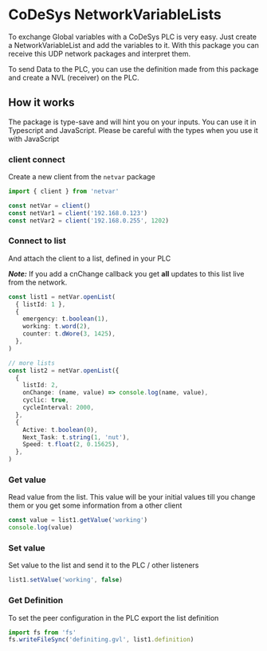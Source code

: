 # CoDeSys NetworkVariableLists

To exchange Global variables with a CoDeSys PLC is very easy. Just create a NetworkVariableList and add the variables to it. With this package you can receive this UDP network packages and interpret them.

To send Data to the PLC, you can use the definition made from this package and create a NVL (receiver) on the PLC.

## How it works

The package is type-save and will hint you on your inputs. You can use it in Typescript and JavaScript. Please be careful with the types when you use it with JavaScript

### client connect

Create a new client from the `netvar` package

```typescript
import { client } from 'netvar'

const netVar = client()
const netVar1 = client('192.168.0.123')
const netVar2 = client('192.168.0.255', 1202)
```

### Connect to list

And attach the client to a list, defined in your PLC

**_Note:_** If you add a cnChange callback you get **all** updates to this list live from the network.

```typescript
const list1 = netVar.openList(
  { listId: 1 },
  {
    emergency: t.boolean(1),
    working: t.word(2),
    counter: t.dWore(3, 1425),
  },
)

// more lists
const list2 = netVar.openList({
  {
    listId: 2,
    onChange: (name, value) => console.log(name, value),
    cyclic: true,
    cycleInterval: 2000,
  },
  {
    Active: t.boolean(0),
    Next_Task: t.string(1, 'nut'),
    Speed: t.float(2, 0.15625),
  },
)
```

### Get value

Read value from the list. This value will be your initial values till you change them or you get some information from a other client

```typescript
const value = list1.getValue('working')
console.log(value)
```

### Set value

Set value to the list and send it to the PLC / other listeners

```typescript
list1.setValue('working', false)
```

### Get Definition

To set the peer configuration in the PLC export the list definition

```typescript
import fs from 'fs'
fs.writeFileSync('definiting.gvl', list1.definition)
```

